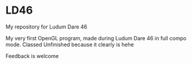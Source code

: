 # LD46
My repository for Ludum Dare 46

My very first OpenGL program, made during Ludum Dare 46 in full compo mode. Classed Unfinished because it clearly is hehe

Feedback is welcome
